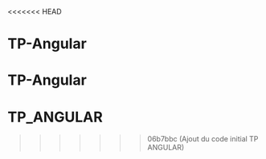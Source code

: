 <<<<<<< HEAD
# TP-Angular
TP-Angular
=======
# TP_ANGULAR
>>>>>>> 06b7bbc (Ajout du code initial TP ANGULAR)
